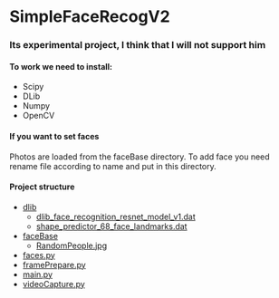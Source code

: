 # SimpleFaceRecogV2

### Its experimental project, I think that I will not support him

#### To work we need to install:
* Scipy
* DLib
* Numpy
* OpenCV
#### If you want to set faces
Photos are loaded from the faceBase directory. To add face you need rename file according to name and put in this directory.

#### Project structure
* [dlib](./dlib)
    * [dlib_face_recognition_resnet_model_v1.dat](./dlib/dlib_face_recognition_resnet_model_v1.dat)
    * [shape_predictor_68_face_landmarks.dat](./dlib/shape_predictor_68_face_landmarks.dat)
* [faceBase](./faceBase)
    * [RandomPeople.jpg](./faceBase/RandomPeople.jpg)
* [faces.py](./faces.py)
* [framePrepare.py](./framePrepare.py)
* [main.py](./main.py)
* [videoCapture.py](./videoCapture.py)
